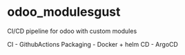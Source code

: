# odoo_modulesgust
CI/CD pipeline for odoo with custom modules

CI - GithubActions
Packaging - Docker + helm
CD - ArgoCD